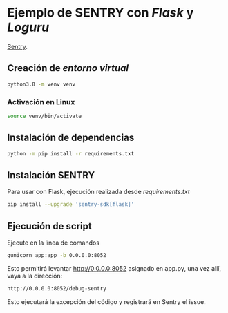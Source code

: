 # Ejemplo de **SENTRY** con *Flask* y *Loguru*
[Sentry]('https://sentry.io/welcome/'). 

## Creación de *entorno virtual*

```bash
python3.8 -m venv venv
```
### Activación en Linux

```bash
source venv/bin/activate
```

## Instalación de dependencias

```bash
python -m pip install -r requirements.txt
```

## Instalación SENTRY 
Para usar con Flask, ejecución realizada desde *requirements.txt*

```bash
pip install --upgrade 'sentry-sdk[flask]'
```


## Ejecución de script
Ejecute en la línea de comandos

```bash
gunicorn app:app -b 0.0.0.0:8052
```

Esto permitirá levantar http://0.0.0.0:8052 asignado en app.py, una vez allí,
vaya a la dirección:

```html
http://0.0.0.0:8052/debug-sentry
```

Esto ejecutará la excepción del código y registrará en Sentry el issue.

